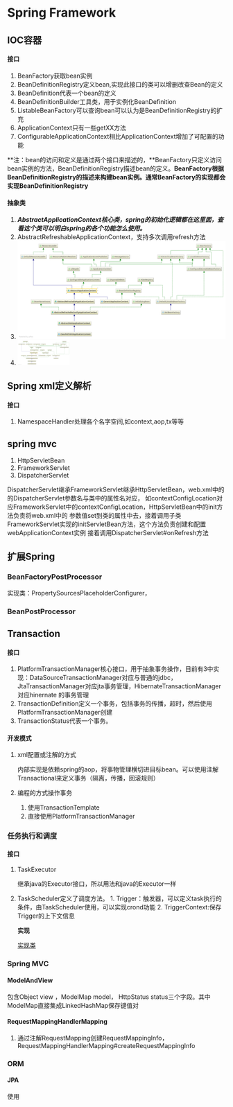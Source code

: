 # Spring Framework

## IOC容器

#### 接口

1. BeanFactory获取bean实例
2. BeanDefinitionRegistry定义bean,实现此接口的类可以增删改查Bean的定义
3. BeanDefinition代表一个bean的定义
4. BeanDefinitionBuilder工具类，用于实例化BeanDefinition
5. ListableBeanFactory可以查询bean可以认为是BeanDefinitionRegistry的扩充
6. ApplicationContext只有一些getXX方法
7. ConfigurableApplicationContext相比ApplicationContext增加了可配置的功能

**注：bean的访问和定义是通过两个接口来描述的，**BeanFactory只定义访问bean实例的方法，BeanDefinitionRegistry描述bean的定义。**BeanFactory根据BeanDefinitionRegistry的描述来构建bean实例。**通常BeanFactory的实现都会实现**BeanDefinitionRegistry**

#### 抽象类

1. ***AbstractApplicationContext核心类，spring的初始化逻辑都在这里面，查看这个类可以明白spring的各个功能怎么使用。***
2. AbstractRefreshableApplicationContext，支持多次调用refresh方法
3. ![](../assets/image/ApplicationContext.png)
4. <img src="../assets/image/ApplicationContext.png" width="25%" height="25%">

## Spring xml定义解析

#### 接口

1. NamespaceHandler处理各个名字空间,如context,aop,tx等等
## spring mvc
1. HttpServletBean
2. FrameworkServlet
3. DispatcherServlet

DispatcherServlet继承FrameworkServlet继承HttpServletBean，web.xml中的的DispatcherServlet参数名与类中的属性名对应，
如contextConfigLocation对应FrameworkServlet中的contextConfigLocation，HttpServletBean中的init方法负责将web.xml中的
参数值set到类的属性中去，接着调用子类FrameworkServlet实现的initServletBean方法，这个方法负责创建和配置webApplicationContext实例
接着调用DispatcherServlet#onRefresh方法


## 扩展Spring

### BeanFactoryPostProcessor
实现类：PropertySourcesPlaceholderConfigurer，

### BeanPostProcessor 

## Transaction

#### 接口

1. PlatformTransactionManager核心接口，用于抽象事务操作，目前有3中实现：DataSourceTransactionManager对应与普通的jdbc，JtaTransactionManager对应jta事务管理，HibernateTransactionManager对应hinernate 的事务管理
2. TransactionDefinition定义一个事务，包括事务的传播，超时，然后使用PlatformTransactionManager创建
3. TransactionStatus代表一个事务。

#### 开发模式

1. xml配置或注解的方式

   内部实现是依赖spring的aop，将事物管理横切进目标bean。可以使用注解Transactional来定义事务（隔离，传播，回滚规则）

2. 编程的方式操作事务
   1. 使用TransactionTemplate
   2. 直接使用PlatformTransactionManager

### 任务执行和调度

#### 接口

1. TaskExecutor

   继承java的Executor接口，所以用法和java的Executor一样

2. TaskScheduler定义了调度方法。 1. Trigger：触发器，可以定义task执行的条件，由TaskScheduler使用，可以实现crond功能 2. TriggerContext:保存Trigger的上下文信息

   **实现**

   [实现类](http://docs.spring.io/spring/docs/3.2.18.RELEASE/spring-framework-reference/htmlsingle/#scheduling)




### Spring MVC

#### ModelAndView
包含Object view ，ModelMap model， HttpStatus status三个字段。其中ModelMap直接集成LinkedHashMap保存键值对
#### RequestMappingHandlerMapping
1. 通过注解RequestMapping创建RequestMappingInfo，RequestMappingHandlerMapping#createRequestMappingInfo


### ORM

#### JPA
使用

